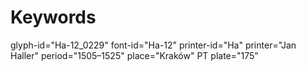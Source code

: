 # Keywords
glyph-id="Ha-12_0229"
font-id="Ha-12"
printer-id="Ha"
printer="Jan Haller"
period="1505–1525"
place="Kraków"
PT plate="175"

